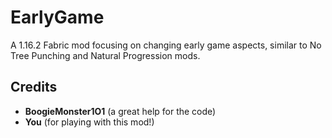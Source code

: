 # EarlyGame
A 1.16.2 Fabric mod focusing on changing early game aspects, similar to No Tree Punching and Natural Progression mods.

## Credits
- **BoogieMonster1O1** (a great help for the code)
- **You** (for playing with this mod!)